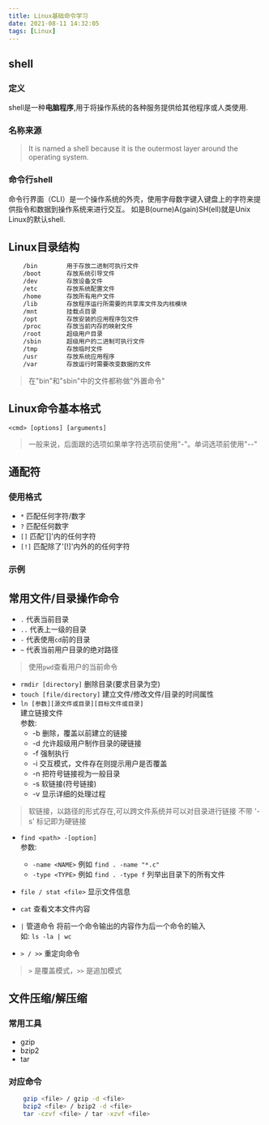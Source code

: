 ```yaml
---
title: Linux基础命令学习
date: 2021-08-11 14:32:05
tags: [Linux]
---
```


## shell

### 定义

shell是一种**电脑程序**,用于将操作系统的各种服务提供给其他程序或人类使用.

### 名称来源

> It is named a shell because it is the outermost layer around the operating system.

### 命令行shell

命令行界面（CLI）是一个操作系统的外壳，使用字母数字键入键盘上的字符来提供指令和数据到操作系统来进行交互。
如是B(ourne)A(gain)SH(ell)就是Unix Linux的默认shell.

## Linux目录结构

```Bash
    /bin        用于存放二进制可执行文件 
    /boot       存放系统引导文件
    /dev        存放设备文件
    /etc        存放系统配置文件
    /home       存放所有用户文件
    /lib        存放程序运行所需要的共享库文件及内核模块
    /mnt        挂载点目录
    /opt        存放安装的应用程序包文件
    /proc       存放当前内存的映射文件
    /root       超级用户目录
    /sbin       超级用户的二进制可执行文件
    /tmp        存放临时文件
    /usr        存放系统应用程序
    /var        存放运行时需要改变数据的文件
```

> 在"bin"和"sbin"中的文件都称做"外置命令"

## Linux命令基本格式

` <cmd> [options] [arguments] `

>一般来说，后面跟的选项如果单字符选项前使用"-"。单词选项前使用"--"

## 通配符

### 使用格式

* `*`   匹配任何字符/数字
* `?`   匹配任何数字
* `[]`  匹配'[]'内的任何字符
* `[!]`  匹配除了'[!]'内外的的任何字符

### 示例

## 常用文件/目录操作命令

* `.`   代表当前目录
* `..`  代表上一级的目录
* `-`   代表使用`cd`前的目录
* `~`   代表当前用户目录的绝对路径

> 使用`pwd`查看用户的当前命令

* `rmdir [directory]` 删除目录(要求目录为空)
* `touch [file/directory]` 建立文件/修改文件/目录的时间属性
* `ln [参数][源文件或目录][目标文件或目录]`  
    建立链接文件  
    参数:
  * -b 删除，覆盖以前建立的链接
  * -d 允许超级用户制作目录的硬链接
  * -f 强制执行
  * -i 交互模式，文件存在则提示用户是否覆盖
  * -n 把符号链接视为一般目录
  * -s 软链接(符号链接)
  * -v 显示详细的处理过程

> 软链接，以路径的形式存在,可以跨文件系统并可以对目录进行链接
> 不带 '-s' 标记即为硬链接

* `find <path> -[option]`  
    参数:
  * `-name <NAME>` 例如 `find . -name "*.c"`
  * `-type <TYPE>` 例如 `find . -type f` 列举出目录下的所有文件

* `file / stat <file>` 显示文件信息
* `cat` 查看文本文件内容
* `|` 管道命令 将前一个命令输出的内容作为后一个命令的输入  
    如: `ls -la | wc`
* `> / >>` 重定向命令

> `>` 是覆盖模式，`>>` 是追加模式

## 文件压缩/解压缩

### 常用工具

* gzip
* bzip2
* tar

### 对应命令

```Bash
    gzip <file> / gzip -d <file>
    bzip2 <file> / bzip2 -d <file>
    tar -czvf <file> / tar -xzvf <file> 
```
